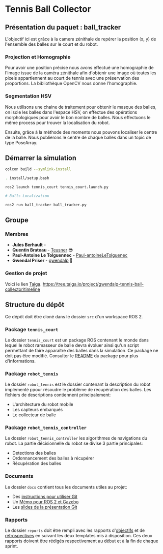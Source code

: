 # Tennis Ball Collector

## Présentation du paquet : ball_tracker 

L'objectif ici est grâce à la camera zénithale de repérer la position (x, y) de l'ensemble des balles sur le court et du robot. 

### Projection et Homographie

Pour avoir une position précise nous avons effectué une homographie de l'image issue de la caméra zénithale afin d'obtenir une image où toutes les pixels appartiennent au court de tennis avec une préservation des proportions. La bibliothèque OpenCV nous donne l'homographie. 

### Segmentation HSV

Nous utilisons une chaine de traitement pour obtenir le masque des balles, on isole les balles dans l'espace HSV, on effectue des opérations morphologiques pour avoir le bon nombre de balles. Nous effectuons le même process pour trouver la localisation du robot. 

Ensuite, grâce à la méthode des moments nous pouvons localiser le centre de la balle. Nous publierons le centre de chaque balles dans un topic de type PoseArray. 


## Démarrer la simulation

```bash
colcon build --symlink-install

. install/setup.bash

ros2 launch tennis_court tennis_court.launch.py

# Balls Localization 

ros2 run ball_tracker ball_tracker.py

```


## Groupe

### Membres

* **Jules Berhault** - 
* **Quentin Brateau** -  [Teusner](https://github.com/Teusner) :sunglasses:
* **Paul-Antoine Le Tolguennec** - [Paul-antoineLeTolguenec](https://github.com/Paul-antoineLeTolguenec)
* **Gwendal Priser** - [gwendalp](https://github.com/gwendalp) :ocean:

### Gestion de projet

Voici le lien [Taiga](https://tree.taiga.io/project/gwendalp-tennis-ball-collector/timeline).
https://tree.taiga.io/project/gwendalp-tennis-ball-collector/timeline


## Structure du dépôt

Ce dépôt doit être cloné dans le dossier `src` d'un workspace ROS 2.

### Package `tennis_court`

Le dossier `tennis_court` est un package ROS contenant le monde dans lequel le robot ramasseur de balle devra évoluer ainsi qu'un script permettant de faire apparaître des balles dans la simulation.
Ce package ne doit pas être modifié.
Consulter le [README](tennis_court/README.md) du package pour plus d'informations.

### Package `robot_tennis`

Le dossier `robot_tennis` est le dossier contenant la description du robot implémenté ppour résoudre le problème de récupération des balles.
Les fichiers de descriptions contiennent principalement:
* L'architecture du robot mobile 
* Les capteurs embarqués
* Le collecteur de balle

### Package `robot_tennis_controller`

Le dossier `robot_tennis_controller` les algorithmes de navigations du robot.
La partie décisionnelle du robot se divise 3 partie principales:
* Detections des balles
* Ordonnancement des balles à récupérer
* Récupération des balles 



### Documents

Le dossier `docs` contient tous les documents utiles au projet:
- Des [instructions pour utiliser Git](docs/GitWorkflow.md)
- Un [Mémo pour ROS 2 et Gazebo](docs/Memo_ROS2.pdf)
- Les [slides de la présentation Git](docs/GitPresentation.pdf)


### Rapports

Le dossier `reports` doit être rempli avec les rapports d'[objectifs](../reports/GoalsTemplate.md) et de [rétrospectives](../reports/DebriefTemplate.md) en suivant les deux templates mis à disposition. Ces deux rapports doivent être rédigés respectivement au début et à la fin de chaque sprint.